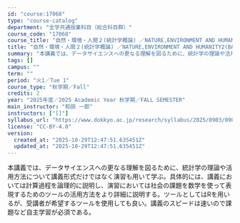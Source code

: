 ```yaml
---
id: "course:17068"
type: "course-catalog"
department: "全学共通授業科目（総合科目群）"
course_code: "17068"
course_title: "自然・環境・人間２(統計学概論) ／NATURE,ENVIRONMENT AND HUMANITY2(BASICS IN STATISTICS)"
title: "自然・環境・人間２(統計学概論) ／NATURE,ENVIRONMENT AND HUMANITY2(BASICS IN STATISTICS)"
summary: "本講義では、データサイエンスへの更なる理解を図るために、統計学の理論や活用方法について講義形式だけではなく演習も用いて学ぶ。具体的には、講義においては計算過程を論理的に説明し、演習においては社会の課題を数学を使って表現するためのツールの活用…"
tags: []
campus: ""
term: ""
period: "火1／Tue 1"
course_type: "秋学期／Fall"
credits: 2
year: "2025年度／2025 Academic Year 秋学期／FALL SEMESTER"
main_instructor: "和田 一郎"
instructors: ["[]"]
syllabus_url: "https://www.dokkyo.ac.jp/research/syllabus/2025/0903/0903_17068_ja_JP.html"
license: "CC-BY-4.0"
version:
  created_at: "2025-10-29T12:47:51.635451Z"
  updated_at: "2025-10-29T12:47:51.635451Z"
---
```

本講義では、データサイエンスへの更なる理解を図るために、統計学の理論や活用方法について講義形式だけではなく演習も用いて学ぶ。具体的には、講義においては計算過程を論理的に説明し、演習においては社会の課題を数学を使って表現するためのツールの活用方法をより詳細に説明する。ツールとしてはRを用いるが、受講者が希望するツールを使用しても良い。講義のスピードは速いので課題など自主学習が必須である。
